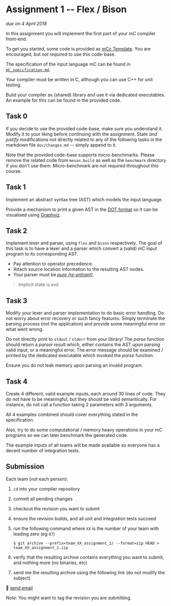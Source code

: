 # Assignment 1 -- Flex / Bison

*due on 4 April 2018*

In this assignment you will implement the first part of your mC compiler front-end.

To get you started, some code is provided as [mCc Template](https://github.com/W4RH4WK/mCc).
You are encouraged, but *not required* to use this code-base.

The specification of the input language mC can be found in [`mC_specification.md`](mC_specification.md).

Your compiler must be written in C, although you can use C++ for unit testing.

Build your compiler as (shared) library and use it via dedicated executables.
An example for this can be found in the provided code.

## Task 0

If you decide to use the provided code-base, make sure you understand it.
Modify it to your liking before continuing with the assignment.
State *and justify* modifications not directly related to any of the following tasks in the markdown file `doc/changes.md` -- simply append to it.

Note that the provided code-base supports micro-benchmarks.
Please remove the related code from `meson.build` as well as the `benchmark` directory if you don't use them.
Micro-benchmark are not required throughout this course.

## Task 1

Implement an abstract syntax tree (AST) which models the input language.

Provide a mechanism to print a given AST in the [DOT format] so it can be visualised using [Graphviz].

[DOT format]: https://en.wikipedia.org/wiki/DOT_(graph_description_language)
[Graphviz]: https://graphviz.gitlab.io/

## Task 2

Implement lexer and parser, using `flex` and `bison` respectively.
The goal of this task is to have a lexer and a parser which convert a (valid) mC input program to its corresponding AST.

- Pay attention to operator precedence.
- Attach source location information to the resulting AST nodes.
- Your parser must be [*pure (re-entrant)*](https://www.gnu.org/software/bison/manual/html_node/Pure-Decl.html).

> Implicit state is evil.

## Task 3

Modify your lexer and parser implementation to do basic error handling.
Do not worry about error recovery or such fancy features.
Simply terminate the parsing process (not the application) and provide some meaningful error on what went wrong.

Do not directly print to `stdout` / `stderr` from your library!
The *parse* function should return a *parser result* which, either contains the AST upon parsing valid input, or a meaningful error.
The error message should be examined / printed by the dedicated executable which invoked the *parse* function.

Ensure you do not leak memory upon parsing an invalid program.

## Task 4

Create 4 different, valid example inputs, each around 30 lines of code.
They do not have to be meaningful, but they should be valid semantically.
For instance, do not call a function taking 2 parameters with 3 arguments.

All 4 examples combined should cover everything stated in the specification.

Also, try to do some computational / memory heavy operations in your mC programs so we can later benchmark the generated code.

The example inputs of all teams will be made available so everyone has a decent number of integration tests.

## Submission

Each team (not each person):

1. `cd` into your compiler repository
2. commit all pending changes
3. checkout the revision you want to submit
4. ensure the revision builds, and all unit and integration tests succeed
5. run the following command where `XX` is the number of your team with leading zero (eg `07`)

       $ git archive --prefix=team_XX_assignment_1/ --format=zip HEAD > team_XX_assignment_1.zip

6. verify that the resulting archive contains everything you want to submit, and nothing more (no binaries, etc)
7. send me the resulting archive using the following link (do not modify the subject)

:email: [send email](mailto:alexander.hirsch@uibk.ac.at?subject=703602%20-%20Assignment%201)

*Note:* You might want to tag the revision you are submitting.
